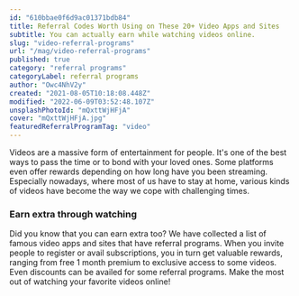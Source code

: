 ```yaml
---
id: "610bbae0f6d9ac01371bdb84"
title: Referral Codes Worth Using on These 20+ Video Apps and Sites
subtitle: You can actually earn while watching videos online.
slug: "video-referral-programs"
url: "/mag/video-referral-programs"
published: true
category: "referral programs"
categoryLabel: referral programs
author: "Owc4NhV2y"
created: "2021-08-05T10:18:08.448Z"
modified: "2022-06-09T03:52:48.107Z"
unsplashPhotoId: "mQxttWjHFjA"
cover: "mQxttWjHFjA.jpg"
featuredReferralProgramTag: "video"
---
```

Videos are a massive form of entertainment for people. It's one of the best ways to pass the time or to bond with your loved ones. Some platforms even offer rewards depending on how long have you been streaming. Especially nowadays, where most of us have to stay at home, various kinds of videos have become the way we cope with challenging times.

### **Earn extra through watching**

Did you know that you can earn extra too? We have collected a list of famous video apps and sites that have referral programs. When you invite people to register or avail subscriptions, you in turn get valuable rewards, ranging from free 1 month premium to exclusive access to some videos. Even discounts can be availed for some referral programs. Make the most out of watching your favorite videos online!